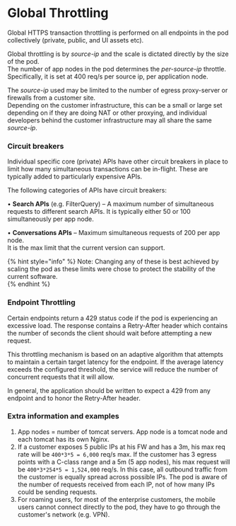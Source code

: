 # Global Throttling

Global HTTPS transaction throttling is performed on all endpoints in the pod collectively \(private, public, and UI assets etc\).

Global throttling is by _source-ip_ and the scale is dictated directly by the size of the pod.  
The number of app nodes in the pod determines the _per-source-ip_ throttle. Specifically, it is set at 400 req/s per source ip, per application node.

The _source-ip_ used may be limited to the number of egress proxy-server or firewalls from a customer site.  
Depending on the customer infrastructure, this can be a small or large set depending on if they are doing NAT or other proxying, and individual developers behind the customer infrastructure may all share the same _source-ip_.

### Circuit breakers

Individual specific core \(private\) APIs have other circuit breakers in place to limit how many simultaneous transactions can be in-flight. These are typically added to particularly expensive APIs.

The following categories of APIs have circuit breakers:

• **Search APIs** \(e.g. FilterQuery\) – A maximum number of simultaneous requests to different search APIs. It is typically either 50 or 100 simultaneously per app node.

• **Conversations APIs** – Maximum simultaneous requests of 200 per app node.  
It is the max limit that the current version can support.

{% hint style="info" %}
Note: Changing any of these is best achieved by scaling the pod as these limits were chose to protect the stability of the current software.  
{% endhint %}

### Endpoint Throttling

Certain endpoints return a 429 status code if the pod is experiencing an excessive load. The response contains a Retry-After header which contains the number of seconds the client should wait before attempting a new request.

This throttling mechanism is based on an adaptive algorithm that attempts to maintain a certain target latency for the endpoint. If the average latency exceeds the configured threshold, the service will reduce the number of concurrent requests that it will allow.

In general, the application should be written to expect a 429 from any endpoint and to honor the Retry-After header.

### Extra information and examples

1. App nodes = number of tomcat servers. App node is a tomcat node and each tomcat has its own Nginx.
2. If a customer exposes 5 public IPs at his FW and has a 3m, his max req rate will be `400*3*5 = 6,000` req/s max. If the customer has 3 egress points with a C-class range and a 5m \(5 app nodes\), his max request will be `400*3*254*5 = 1,524,000` req/s. In this case, all outbound traffic from the customer is equally spread across possible IPs. The pod is aware of the number of requests received from each IP, not of how many IPs could be sending requests.
3. For roaming users, for most of the enterprise customers, the mobile users cannot connect directly to the pod, they have to go through the customer's network \(e.g. VPN\).

